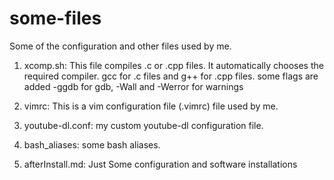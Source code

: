 # some-files
Some of the configuration and other files used by me.

1. xcomp.sh:  This file compiles .c or .cpp files. It automatically chooses the required compiler. gcc for .c files and g++ for .cpp files. some flags are added -ggdb for gdb, -Wall and -Werror for warnings

2. vimrc: This is a vim configuration file (.vimrc) file used by me.

3. youtube-dl.conf: my custom youtube-dl configuration file.

4. bash_aliases: some bash aliases.

5. afterInstall.md: Just Some configuration and software installations